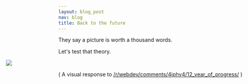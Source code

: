 ```yaml
---
layout: blog_post
nav: blog
title: Back to the future
---
```


They say a picture is worth a thousand words.  

Let's test that theory.

<img src="/images/back_to_the_future.png" style="margin-left:-140px !important;">

( A visual response to [/r/webdev/comments/4iphv4/12_year_of_progress/](https://www.reddit.com/r/webdev/comments/4iphv4/12_year_of_progress/) )